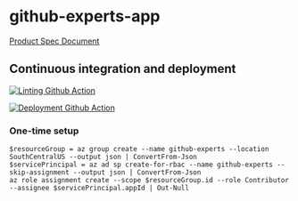 # github-experts-app

[Product Spec Document](https://microsoft-my.sharepoint.com/:w:/p/panikole/EdCE5t9cWE9GpAbjg3tDrooBvJyDWIMtD19TJxV4bPciyg?e=9FP0OQ)

## Continuous integration and deployment

[![Linting Github Action](https://github.com/github-experts/github-experts-app/workflows/lint/badge.svg)](https://github.com/github-experts/github-experts-app/actions?query=workflow%3Alint)

[![Deployment Github Action](https://github.com/github-experts/github-experts-app/workflows/deploy/badge.svg)](https://github.com/github-experts/github-experts-app/actions?query=workflow%3Adeploy)

### One-time setup

```pwsh
$resourceGroup = az group create --name github-experts --location SouthCentralUS --output json | ConvertFrom-Json
$servicePrincipal = az ad sp create-for-rbac --name github-experts --skip-assignment --output json | ConvertFrom-Json
az role assignment create --scope $resourceGroup.id --role Contributor --assignee $servicePrincipal.appId | Out-Null
```
